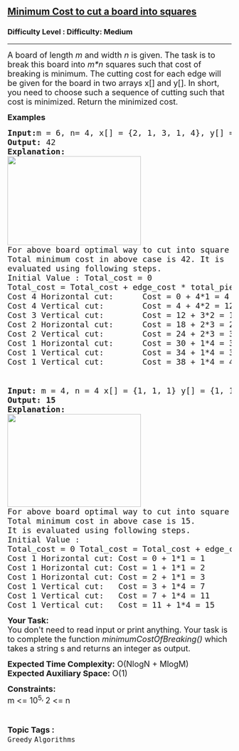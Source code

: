 <h2><a href="https://www.geeksforgeeks.org/problems/minimum-cost-to-cut-a-board-into-squares/1?page=4&difficulty=Medium&status=unsolved&sortBy=submissions">Minimum Cost to cut a board into squares</a></h2><h3>Difficulty Level : Difficulty: Medium</h3><hr><div class="problems_problem_content__Xm_eO"><p><span style="font-size: 18px;">A board of length <em>m</em>&nbsp;and width <em>n</em>&nbsp;is given.&nbsp;The task is&nbsp;to break this board into <em>m*n</em> squares such that cost of breaking is minimum. The cutting cost for each edge will be given for the board in two arrays x[]&nbsp;and y[]. In short, you&nbsp;need to choose such a sequence of cutting such that cost is minimized. Return the minimized cost.</span></p>
<p><span style="font-size: 18px;"><strong>Examples <br></strong></span></p>
<pre><span style="font-size: 18px;"><strong>Input:</strong>m = 6, n= 4, x[] = {2, 1, 3, 1, 4}, y[] = {4, 1, 2}
<strong>Output: </strong>42
<strong>Explanation:</strong> 
<img style="height: 200px; width: 300px;" src="https://media.geeksforgeeks.org/img-practice/board-1646284249.png" alt="">
For above board optimal way to cut into square is:
Total minimum cost in above case is 42. It is 
evaluated using following steps.
Initial Value : Total_cost = 0
Total_cost = Total_cost + edge_cost * total_pieces
Cost 4 Horizontal cut:      Cost = 0 + 4*1 = 4
Cost 4 Vertical cut:        Cost = 4 + 4*2 = 12
Cost 3 Vertical cut:        Cost = 12 + 3*2 = 18
Cost 2 Horizontal cut:      Cost = 18 + 2*3 = 24
Cost 2 Vertical cut:        Cost = 24 + 2*3 = 30
Cost 1 Horizontal cut:      Cost = 30 + 1*4 = 34
Cost 1 Vertical cut:        Cost = 34 + 1*4 = 38
Cost 1 Vertical cut:        Cost = 38 + 1*4 = 42
</span></pre>
<pre>&nbsp;</pre>
<pre><span style="font-size: 18px;"><strong>Input: </strong>m = 4, n = 4 x[] = {1, 1, 1} y[] = {1, 1, 1}
<strong>Output: 15
Explanation:</strong> 
<img style="height: 209px; width: 300px;" src="https://media.geeksforgeeks.org/img-practice/board-1646284249-1661926688.png" alt="">
For above board optimal way to cut into square is:
Total minimum cost in above case is 15.
It is evaluated using following steps.
Initial Value : 
Total_cost = 0 Total_cost = Total_cost + edge_cost * total_pieces
Cost 1 Horizontal cut: Cost = 0 + 1*1 = 1
Cost 1 Horizontal cut: Cost = 1 + 1*1 = 2
Cost 1 Horizontal cut: Cost = 2 + 1*1 = 3
Cost 1 Vertical cut:   Cost = 3 + 1*4 = 7
Cost 1 Vertical cut:   Cost = 7 + 1*4 = 11
Cost 1 Vertical cut:   Cost = 11 + 1*4 = 15</span>
</pre>
<p><span style="font-size: 18px;"><strong>Your Task:&nbsp;&nbsp;</strong><br>You don't need to read input or print anything. Your task is to complete the function <em>minimumCostOfBreaking()</em> which takes a&nbsp;string s and returns an integer as output.</span></p>
<p><span style="font-size: 18px;"><strong>Expected Time Complexity:</strong> O(NlogN + MlogM)<br><strong>Expected Auxiliary Space:</strong> O(1)</span></p>
<p><span style="font-size: 18px;"><strong>Constraints:</strong><br></span><span style="font-size: 18px;">m &lt;= 10<sup>5, </sup></span><span style="font-size: 18px;">2 &lt;= n<br></span></p></div><br><p><span style=font-size:18px><strong>Topic Tags : </strong><br><code>Greedy</code>&nbsp;<code>Algorithms</code>&nbsp;